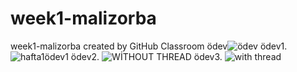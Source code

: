 # week1-malizorba
week1-malizorba created by GitHub Classroom
ödev![ödev](https://user-images.githubusercontent.com/97551928/175719723-80e4a2c3-c98f-40a5-82c9-90e1ee7b5efa.PNG)
ödev1.
![hafta1ödev1](https://user-images.githubusercontent.com/97551928/175719733-c7e04f85-4adf-4ac8-891e-5c3816bba213.PNG)
ödev2.
![WİTHOUT THREAD](https://user-images.githubusercontent.com/97551928/175719743-d17157ed-107d-4e53-b4cf-79cb254968a9.PNG)
ödev3.
![with thread](https://user-images.githubusercontent.com/97551928/175719757-9a633db5-929f-42e7-9f6d-7e90b28abfd6.PNG)
